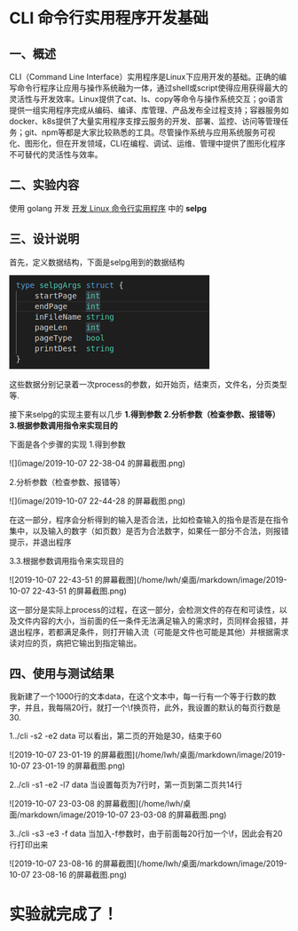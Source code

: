 # CLI 命令行实用程序开发基础

## 一、概述

CLI（Command Line Interface）实用程序是Linux下应用开发的基础。正确的编写命令行程序让应用与操作系统融为一体，通过shell或script使得应用获得最大的灵活性与开发效率。Linux提供了cat、ls、copy等命令与操作系统交互；go语言提供一组实用程序完成从编码、编译、库管理、产品发布全过程支持；容器服务如docker、k8s提供了大量实用程序支撑云服务的开发、部署、监控、访问等管理任务；git、npm等都是大家比较熟悉的工具。尽管操作系统与应用系统服务可视化、图形化，但在开发领域，CLI在编程、调试、运维、管理中提供了图形化程序不可替代的灵活性与效率。

## 二、实验内容

使用 golang 开发 [开发 Linux 命令行实用程序](https://www.ibm.com/developerworks/cn/linux/shell/clutil/index.html) 中的 **selpg**

## 三、设计说明

首先，定义数据结构，下面是selpg用到的数据结构

![](image/sjjg.png)

这些数据分别记录着一次process的参数，如开始页，结束页，文件名，分页类型等.

接下来selpg的实现主要有以几步
**1.得到参数**
**2.分析参数（检查参数、报错等）**
**3.根据参数调用指令来实现目的**

下面是各个步骤的实现
1.得到参数

![](image/2019-10-07 22-38-04 的屏幕截图.png)

2.分析参数（检查参数、报错等）

![](image/2019-10-07 22-44-28 的屏幕截图.png)

在这一部分，程序会分析得到的输入是否合法，比如检查输入的指令是否是在指令集中，以及输入的数字（如页数）是否为合法数字，如果任一部分不合法，则报错提示，并退出程序

3.3.根据参数调用指令来实现目的

![2019-10-07 22-43-51 的屏幕截图](/home/lwh/桌面/markdown/image/2019-10-07 22-43-51 的屏幕截图.png)

这一部分是实际上process的过程，在这一部分，会检测文件的存在和可读性，以及文件内容的大小，当前面的任一条件无法满足输入的需求时，页同样会报错，并退出程序，若都满足条件，则打开输入流（可能是文件也可能是其他）并根据需求读对应的页，病把它输出到指定输出。

## 四、使用与测试结果

我新建了一个1000行的文本data，在这个文本中，每一行有一个等于行数的数字，并且，我每隔20行，就打一个\f换页符，此外，我设置的默认的每页行数是30.

1../cli -s2 -e2 data       可以看出，第二页的开始是30，结束于60

![2019-10-07 23-01-19 的屏幕截图](/home/lwh/桌面/markdown/image/2019-10-07 23-01-19 的屏幕截图.png)

2../cli -s1 -e2 -l7 data             当设置每页为7行时，第一页到第二页共14行

![2019-10-07 23-03-08 的屏幕截图](/home/lwh/桌面/markdown/image/2019-10-07 23-03-08 的屏幕截图.png)



3../cli -s3 -e3 -f data      当加入-f参数时，由于前面每20行加一个\f，因此会有20行打印出来

![2019-10-07 23-08-16 的屏幕截图](/home/lwh/桌面/markdown/image/2019-10-07 23-08-16 的屏幕截图.png)



# 实验就完成了！
